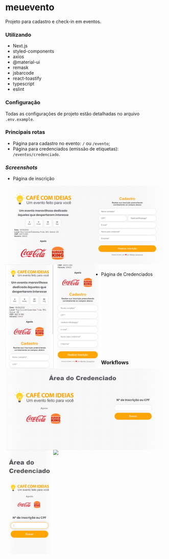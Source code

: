 # meuevento

Projeto para cadastro e check-in em eventos.

### Utilizando

- Next.js
- styled-components
- axios
- @material-ui
- remask
- jsbarcode
- react-toastify
- typescript
- eslint

### Configuração

Todas as configurações de projeto estão detalhadas no arquivo `.env.example`.

### Principais rotas
- Página para cadastro no evento: `/` ou `/evento`;
- Página para credenciados (emissão de etiquetas): `/eventos/credenciado`.

### _Screenshots_

- Página de inscrição 
<img src="https://github.com/werlleyg/meuevento/blob/develop/public/assets/screenshots/page-register-web.png" align="left" width="500px"/>
<img src="https://github.com/werlleyg/meuevento/blob/develop/public/assets/screenshots/page-register-mobile.png" align="left" width="300px"/>
<br/>
<br/>
<br/>
<br/>
<br/>
<br/>
<br/>
<br/>
<br/>
<br/>
<br/>
<br/>
<br/>
<br/>
<br/>

- Página de Credenciados 
<img src="https://github.com/werlleyg/meuevento/blob/develop/public/assets/screenshots/registered-page-web.png" align="left" width="500px"/>
<img src="https://github.com/werlleyg/meuevento/blob/develop/public/assets/screenshots/registered-page-mobile.png" align="left" width="150px"/>
<br/>
<br/>
<br/>
<br/>
<br/>
<br/>
<br/>
<br/>
<br/>
<br/>
<br/>
<br/>
<br/>


### Workflows

<p><img src="https://github.com/werlleyg/meuevento/workflows/Yarn%20Workflow/badge.svg"/></p>

